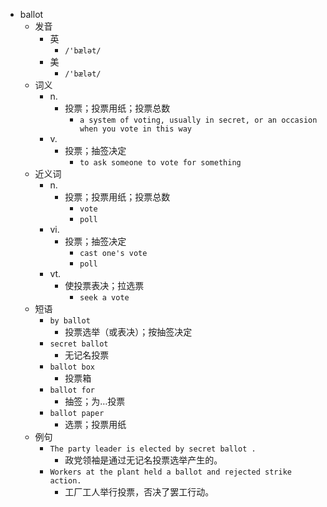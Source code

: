 - ballot
  - 发音
    - 英
      - `/'bælət/`
    - 美
      - `/'bælət/`
  - 词义
    - n.
      - 投票；投票用纸；投票总数
        - `a system of voting, usually in secret, or an occasion when you vote in this way`
    - v.
      - 投票；抽签决定
        - `to ask someone to vote for something`
  - 近义词
    - n.
      - 投票；投票用纸；投票总数
        - `vote`
        - `poll`
    - vi.
      - 投票；抽签决定
        - `cast one's vote`
        - `poll`
    - vt.
      - 使投票表决；拉选票
        - `seek a vote`
  - 短语
    - `by ballot`
      - 投票选举（或表决）；按抽签决定 
    - `secret ballot`
      - 无记名投票 
    - `ballot box`
      - 投票箱 
    - `ballot for`
      - 抽签；为…投票 
    - `ballot paper`
      - 选票；投票用纸 
  - 例句
    - `The party leader is elected by secret ballot .`
      - 政党领袖是通过无记名投票选举产生的。
    - `Workers at the plant held a ballot and rejected strike action.`
      - 工厂工人举行投票，否决了罢工行动。

